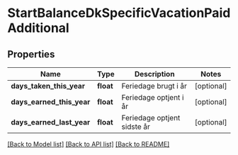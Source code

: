 # StartBalanceDkSpecificVacationPaidAdditional

## Properties
Name | Type | Description | Notes
------------ | ------------- | ------------- | -------------
**days_taken_this_year** | **float** | Feriedage brugt i år | [optional] 
**days_earned_this_year** | **float** | Feriedage optjent i år | [optional] 
**days_earned_last_year** | **float** | Feriedage optjent sidste år | [optional] 

[[Back to Model list]](../README.md#documentation-for-models) [[Back to API list]](../README.md#documentation-for-api-endpoints) [[Back to README]](../README.md)


